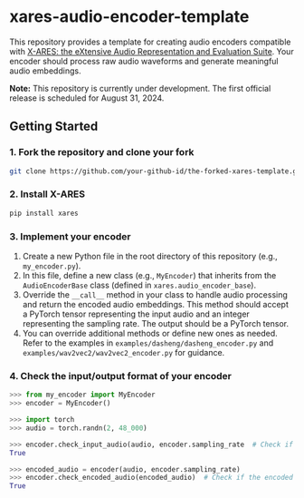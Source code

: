 # xares-audio-encoder-template

This repository provides a template for creating audio encoders compatible with [X-ARES: the eXtensive Audio Representation and Evaluation Suite](https://github.com/jimbozhang/xares). Your encoder should process raw audio waveforms and generate meaningful audio embeddings.

**Note:** This repository is currently under development. The first official release is scheduled for August 31, 2024.

## Getting Started

### 1. Fork the repository and clone your fork

```bash
git clone https://github.com/your-github-id/the-forked-xares-template.git
```

### 2. Install X-ARES

```bash
pip install xares
```

### 3. Implement your encoder

1. Create a new Python file in the root directory of this repository (e.g., `my_encoder.py`).
1. In this file, define a new class (e.g., `MyEncoder`) that inherits from the `AudioEncoderBase` class (defined in `xares.audio_encoder_base`).
1. Override the `__call__` method in your class to handle audio processing and return the encoded audio embeddings. This method should accept a PyTorch tensor representing the input audio and an integer representing the sampling rate. The output should be a PyTorch tensor.
1. You can override additional methods or define new ones as needed. Refer to the examples in `examples/dasheng/dasheng_encoder.py` and `examples/wav2vec2/wav2vec2_encoder.py` for guidance.

### 4. Check the input/output format of your encoder

```python
>>> from my_encoder import MyEncoder
>>> encoder = MyEncoder()

>>> import torch
>>> audio = torch.randn(2, 48_000)

>>> encoder.check_input_audio(audio, encoder.sampling_rate  # Check if the input audio format is valid (provided by AudioEncoderBase)
True

>>> encoded_audio = encoder(audio, encoder.sampling_rate)
>>> encoder.check_encoded_audio(encoded_audio)  # Check if the encoded audio format is valid (provided by AudioEncoderBase)
True
```

